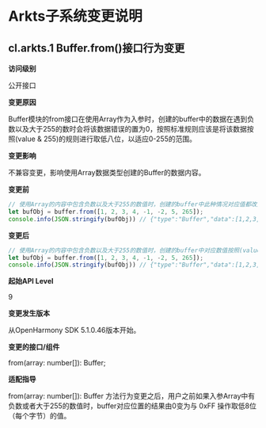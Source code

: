 # Arkts子系统变更说明

## cl.arkts.1 Buffer.from()接口行为变更

**访问级别**

公开接口

**变更原因**

Buffer模块的from接口在使用Array作为入参时，创建的buffer中的数据在遇到负数以及大于255的数时会将该数据错误的置为0，按照标准规则应该是将该数据按照(value & 255)的规则进行取低八位，以适应0-255的范围。

**变更影响**

不兼容变更，影响使用Array数据类型创建的Buffer的数据内容。

**变更前**

```ts
// 使用Array的内容中包含负数以及大于255的数值时，创建的buffer中此种情况对应值都改为0。
let bufObj = buffer.from([1, 2, 3, 4, -1, -2, 5, 265]);
console.info(JSON.stringify(bufObj)) // {"type":"Buffer","data":[1,2,3,4,0,0,5,0]}

```
**变更后**

```ts
// 使用Array的内容中包含负数以及大于255的数值时，创建的buffer中对应数值按照(value & 255)的规则进行取值低八位，以适应0-255的范围。
let bufObj = buffer.from([1, 2, 3, 4, -1, -2, 5, 265]);
console.info(JSON.stringify(bufObj)) // {"type":"Buffer","data":[1,2,3,4,255,254,5,9]}

```
**起始API Level**

9

**变更发生版本**

从OpenHarmony SDK 5.1.0.46版本开始。

**变更的接口/组件**

from(array: number[]): Buffer;

**适配指导**

from(array: number[]): Buffer 方法行为变更之后，用户之前如果入参Array中有负数或者大于255的数值时，buffer对应位置的结果由0变为与 0xFF 操作取低8位（每个字节）的值。